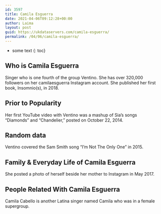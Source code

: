 ```yaml
---
id: 3597
title: Camila Esguerra
date: 2021-04-06T09:12:28+00:00
author: Laima
layout: post
guid: https://ukdataservers.com/camila-esguerra/
permalink: /04/06/camila-esguerra/
---
```


* some text
{: toc}


## Who is Camila Esguerra
                  
                  
                  
Singer who is one fourth of the group Ventino. She has over 320,000 followers on her camilaesguerra Instagram account. She published her first book, Insomnio(s), in 2018. 
                  
              
            
              
            
                
                
                
## Prior to Popularity
                  
                  
                  
Her first YouTube video with Ventino was a mashup of Sia&#8217;s songs &#8220;Diamonds&#8221; and &#8220;Chandelier,&#8221; posted on October 22, 2014.
                  
              
            
              
            
                
                
                
## Random data
                  
                  
                  
Ventino covered the Sam Smith song &#8220;I&#8217;m Not The Only One&#8221; in 2015. 
                  
              
            
              
            
                
                
                
## Family & Everyday Life of Camila Esguerra
                  
                  
                  
She posted a photo of herself beside her mother to Instagram in May 2017. 
                  
              
            
              
            
                
                
                
## People Related With Camila Esguerra
                  
                  
                  
Camila Cabello is another Latina singer named Camila who was in a female supergroup. 
                  
              
            
              
            
                
              
            
              
              
            
            
              
            
          
          
          